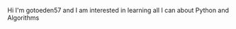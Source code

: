 Hi I'm gotoeden57 and I am interested in learning all I can about Python and Algorithms
<!---
gotoeden57/gotoeden57 is a ✨ special ✨ repository because its `README.md` (this file) appears on your GitHub profile.
You can click the Preview link to take a look at your changes.
--->
